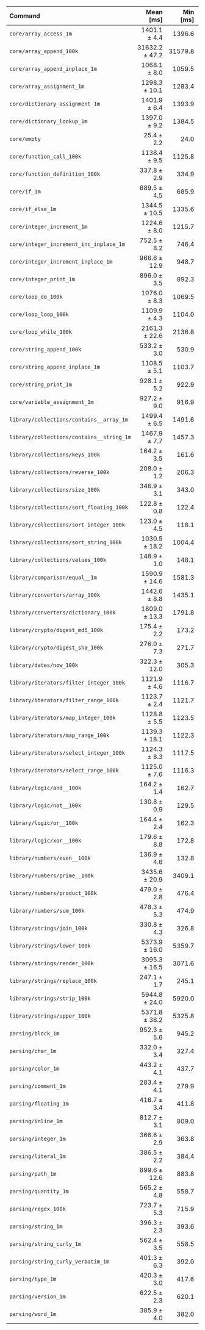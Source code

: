 | Command | Mean [ms] | Min [ms] | Max [ms] |
|:---|---:|---:|---:|
| `core/array_access_1m` | 1401.1 ± 4.4 | 1396.6 | 1407.0 | 55.23 ± 4.75 |
| `core/array_append_100k` | 31632.2 ± 47.2 | 31579.8 | 31682.5 | 1246.85 ± 107.26 |
| `core/array_append_inplace_1m` | 1068.1 ± 8.0 | 1059.5 | 1078.8 | 42.10 ± 3.63 |
| `core/array_assignment_1m` | 1298.3 ± 10.1 | 1283.4 | 1305.2 | 51.18 ± 4.42 |
| `core/dictionary_assignment_1m` | 1401.9 ± 6.4 | 1393.9 | 1408.3 | 55.26 ± 4.76 |
| `core/dictionary_lookup_1m` | 1397.0 ± 9.2 | 1384.5 | 1405.2 | 55.07 ± 4.75 |
| `core/empty` | 25.4 ± 2.2 | 24.0 | 28.6 |
| `core/function_call_100k` | 1138.4 ± 9.5 | 1125.8 | 1147.6 | 44.87 ± 3.88 |
| `core/function_definition_100k` | 337.8 ± 2.9 | 334.9 | 341.5 | 13.32 ± 1.15 |
| `core/if_1m` | 689.5 ± 4.5 | 685.9 | 695.8 | 27.18 ± 2.34 |
| `core/if_else_1m` | 1344.5 ± 10.5 | 1335.6 | 1359.2 | 53.00 ± 4.58 |
| `core/integer_increment_1m` | 1224.6 ± 8.0 | 1215.7 | 1234.9 | 48.27 ± 4.16 |
| `core/integer_increment_inc_inplace_1m` | 752.5 ± 8.2 | 746.4 | 764.6 | 29.66 ± 2.57 |
| `core/integer_increment_inplace_1m` | 966.6 ± 12.9 | 948.7 | 979.6 | 38.10 ± 3.32 |
| `core/integer_print_1m` | 896.0 ± 3.5 | 892.3 | 899.9 | 35.32 ± 3.04 |
| `core/loop_do_100k` | 1076.0 ± 8.3 | 1069.5 | 1087.3 | 42.41 ± 3.66 |
| `core/loop_loop_100k` | 1109.9 ± 4.3 | 1104.0 | 1114.2 | 43.75 ± 3.77 |
| `core/loop_while_100k` | 2161.3 ± 22.6 | 2136.8 | 2181.4 | 85.19 ± 7.38 |
| `core/string_append_100k` | 533.2 ± 3.0 | 530.9 | 537.6 | 21.02 ± 1.81 |
| `core/string_append_inplace_1m` | 1108.5 ± 5.1 | 1103.7 | 1113.6 | 43.69 ± 3.76 |
| `core/string_print_1m` | 928.1 ± 5.2 | 922.9 | 935.4 | 36.58 ± 3.15 |
| `core/variable_assignment_1m` | 927.2 ± 9.0 | 916.9 | 938.8 | 36.55 ± 3.16 |
| `library/collections/contains__array_1m` | 1499.4 ± 6.5 | 1491.6 | 1506.4 | 59.10 ± 5.09 |
| `library/collections/contains__string_1m` | 1467.9 ± 7.7 | 1457.3 | 1474.8 | 57.86 ± 4.99 |
| `library/collections/keys_100k` | 164.2 ± 3.5 | 161.6 | 169.3 | 6.47 ± 0.57 |
| `library/collections/reverse_100k` | 208.0 ± 1.2 | 206.3 | 209.1 | 8.20 ± 0.71 |
| `library/collections/size_100k` | 346.9 ± 3.1 | 343.0 | 349.8 | 13.67 ± 1.18 |
| `library/collections/sort_floating_100k` | 122.8 ± 0.8 | 122.4 | 124.0 | 4.84 ± 0.42 |
| `library/collections/sort_integer_100k` | 123.0 ± 4.5 | 118.1 | 128.8 | 4.85 ± 0.45 |
| `library/collections/sort_string_100k` | 1030.5 ± 18.2 | 1004.4 | 1044.0 | 40.62 ± 3.57 |
| `library/collections/values_100k` | 148.9 ± 1.0 | 148.1 | 150.3 | 5.87 ± 0.51 |
| `library/comparison/equal__1m` | 1590.9 ± 14.6 | 1581.3 | 1612.6 | 62.71 ± 5.42 |
| `library/converters/array_100k` | 1442.6 ± 8.8 | 1435.1 | 1455.3 | 56.86 ± 4.90 |
| `library/converters/dictionary_100k` | 1809.0 ± 13.3 | 1791.8 | 1824.2 | 71.31 ± 6.16 |
| `library/crypto/digest_md5_100k` | 175.4 ± 2.2 | 173.2 | 177.7 | 6.91 ± 0.60 |
| `library/crypto/digest_sha_100k` | 276.0 ± 7.3 | 271.7 | 286.9 | 10.88 ± 0.98 |
| `library/dates/now_100k` | 322.3 ± 12.0 | 305.3 | 332.8 | 12.70 ± 1.19 |
| `library/iterators/filter_integer_100k` | 1121.9 ± 4.6 | 1116.7 | 1126.2 | 44.22 ± 3.81 |
| `library/iterators/filter_range_100k` | 1123.7 ± 2.4 | 1121.7 | 1127.1 | 44.29 ± 3.81 |
| `library/iterators/map_integer_100k` | 1128.8 ± 5.5 | 1123.5 | 1135.9 | 44.50 ± 3.83 |
| `library/iterators/map_range_100k` | 1139.3 ± 18.1 | 1122.3 | 1163.3 | 44.91 ± 3.93 |
| `library/iterators/select_integer_100k` | 1124.3 ± 8.3 | 1117.5 | 1135.4 | 44.32 ± 3.83 |
| `library/iterators/select_range_100k` | 1125.0 ± 7.6 | 1116.3 | 1132.2 | 44.34 ± 3.83 |
| `library/logic/and__100k` | 164.2 ± 1.4 | 162.7 | 165.7 | 6.47 ± 0.56 |
| `library/logic/not__100k` | 130.8 ± 0.9 | 129.5 | 131.5 | 5.15 ± 0.44 |
| `library/logic/or__100k` | 164.4 ± 2.4 | 162.3 | 167.6 | 6.48 ± 0.57 |
| `library/logic/xor__100k` | 179.6 ± 8.8 | 172.8 | 192.3 | 7.08 ± 0.70 |
| `library/numbers/even__100k` | 136.9 ± 4.6 | 132.8 | 142.8 | 5.40 ± 0.50 |
| `library/numbers/prime__100k` | 3435.6 ± 20.9 | 3409.1 | 3458.4 | 135.42 ± 11.68 |
| `library/numbers/product_100k` | 479.0 ± 2.8 | 476.4 | 482.4 | 18.88 ± 1.63 |
| `library/numbers/sum_100k` | 478.3 ± 5.3 | 474.9 | 486.2 | 18.85 ± 1.64 |
| `library/strings/join_100k` | 330.8 ± 4.3 | 326.8 | 335.0 | 13.04 ± 1.13 |
| `library/strings/lower_100k` | 5373.9 ± 16.0 | 5359.7 | 5396.1 | 211.82 ± 18.23 |
| `library/strings/render_100k` | 3095.3 ± 16.5 | 3071.6 | 3107.8 | 122.01 ± 10.51 |
| `library/strings/replace_100k` | 247.1 ± 1.7 | 245.1 | 249.1 | 9.74 ± 0.84 |
| `library/strings/strip_100k` | 5944.8 ± 24.0 | 5920.0 | 5975.6 | 234.33 ± 20.18 |
| `library/strings/upper_100k` | 5371.8 ± 38.2 | 5325.8 | 5417.2 | 211.74 ± 18.27 |
| `parsing/block_1m` | 952.3 ± 5.6 | 945.2 | 956.9 | 37.54 ± 3.24 |
| `parsing/char_1m` | 332.0 ± 3.4 | 327.4 | 335.0 | 13.09 ± 1.13 |
| `parsing/color_1m` | 443.2 ± 4.1 | 437.7 | 447.3 | 17.47 ± 1.51 |
| `parsing/comment_1m` | 283.4 ± 4.1 | 279.9 | 289.2 | 11.17 ± 0.97 |
| `parsing/floating_1m` | 416.7 ± 3.4 | 411.8 | 419.3 | 16.43 ± 1.42 |
| `parsing/inline_1m` | 812.7 ± 3.1 | 809.0 | 816.0 | 32.03 ± 2.76 |
| `parsing/integer_1m` | 366.6 ± 2.9 | 363.8 | 370.2 | 14.45 ± 1.25 |
| `parsing/literal_1m` | 386.5 ± 2.2 | 384.4 | 389.0 | 15.24 ± 1.31 |
| `parsing/path_1m` | 899.6 ± 12.6 | 883.8 | 914.1 | 35.46 ± 3.09 |
| `parsing/quantity_1m` | 565.2 ± 4.8 | 558.7 | 569.5 | 22.28 ± 1.93 |
| `parsing/regex_100k` | 723.7 ± 5.3 | 715.9 | 726.9 | 28.53 ± 2.46 |
| `parsing/string_1m` | 396.3 ± 2.3 | 393.6 | 399.0 | 15.62 ± 1.35 |
| `parsing/string_curly_1m` | 562.4 ± 3.5 | 558.5 | 565.9 | 22.17 ± 1.91 |
| `parsing/string_curly_verbatim_1m` | 401.3 ± 6.3 | 392.0 | 405.9 | 15.82 ± 1.38 |
| `parsing/type_1m` | 420.3 ± 3.0 | 417.6 | 423.2 | 16.57 ± 1.43 |
| `parsing/version_1m` | 622.5 ± 2.3 | 620.1 | 625.6 | 24.54 ± 2.11 |
| `parsing/word_1m` | 385.9 ± 4.0 | 382.0 | 391.1 | 15.21 ± 1.32 |
